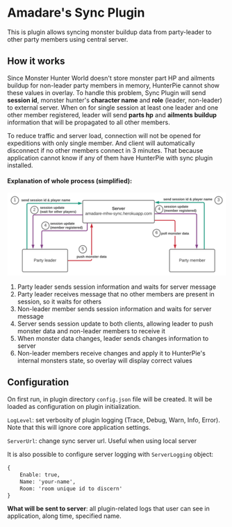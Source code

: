 # Amadare's Sync Plugin

This is plugin allows syncing monster buildup data from party-leader to other party members using central server.

## How it works

Since Monster Hunter World doesn't store monster part HP and ailments buildup for non-leader party members in memory, HunterPie cannot show these values in overlay. To handle this problem, Sync Plugin will send **session id**, monster hunter's **character name** and **role** (leader, non-leader) to external server. When on for single session at least one leader and one other member registered, leader will send **parts hp** and **ailments buildup** information that will be propagated to all other members.

To reduce traffic and server load, connection will not be opened for expeditions with only single member. And client will automatically disconnect if no other members connect in 3 minutes. That because application cannot know if any of them have HunterPie with sync plugin installed.

#### Explanation of whole process (simplified):
![state machine](./readme/simple_sync_diagram.svg)

1. Party leader sends session information and waits for server message
2. Party leader receives message that no other members are present in session, so it waits for others
3. Non-leader member sends session information and waits for server message
4. Server sends session update to both clients, allowing leader to push monster data and non-leader members to receive it
5. When monster data changes, leader sends changes information to server
6. Non-leader members receive changes and apply it to HunterPie's internal monsters state, so overlay will display correct values

## Configuration

On first run, in plugin directory `config.json` file will be created. It will be loaded as configuration on plugin initialization.

`LogLevel`: set verbosity of plugin logging (Trace, Debug, Warn, Info, Error). Note that this will ignore core application settings. 

`ServerUrl`: change sync server url. Useful when using local server

It is also possible to configure server logging with `ServerLogging` object:
```
{
    Enable: true,
    Name: 'your-name',
    Room: 'room unique id to discern'
}
```

**What will be sent to server**: all plugin-related logs that user can see in application, along time, specified name.